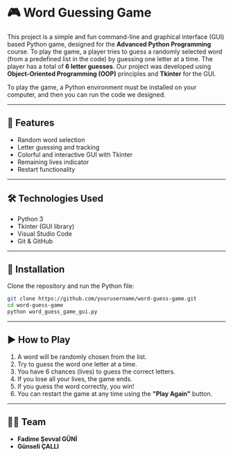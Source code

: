 # 🎮 Word Guessing Game

This project is a simple and fun command-line and graphical interface (GUI) based Python game, designed for the **Advanced Python Programming** course. To play the game, a player tries to guess a randomly selected word (from a predefined list in the code) by guessing one letter at a time. The player has a total of **6 letter guesses**. Our project was developed using **Object-Oriented Programming (OOP)** principles and **Tkinter** for the GUI.

To play the game, a Python environment must be installed on your computer, and then you can run the code we designed.

---

## 📌 Features

- Random word selection  
- Letter guessing and tracking  
- Colorful and interactive GUI with Tkinter  
- Remaining lives indicator  
- Restart functionality  

---

## 🛠 Technologies Used

- Python 3  
- Tkinter (GUI library)  
- Visual Studio Code  
- Git & GitHub  

---

## 🚀 Installation

Clone the repository and run the Python file:

```bash
git clone https://github.com/yourusername/word-guess-game.git
cd word-guess-game
python word_guess_game_gui.py
```

---

## ▶️ How to Play

1. A word will be randomly chosen from the list.
2. Try to guess the word one letter at a time.
3. You have 6 chances (lives) to guess the correct letters.
4. If you lose all your lives, the game ends.
5. If you guess the word correctly, you win!
6. You can restart the game at any time using the **"Play Again"** button.

---

## 👩‍💻 Team

- **Fadime Şevval GÜNİ**  
- **Günseli ÇALLI**
